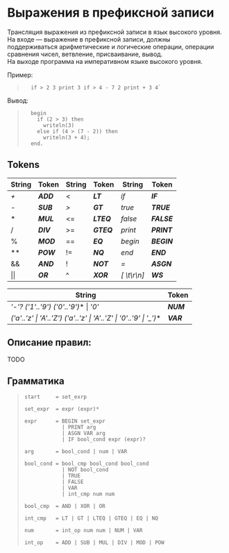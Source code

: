 # Выражения в префиксной записи

Трансляция выражения из префиксной записи в язык высокого уровня.  
На входе — выражение в префиксной записи, должны  
поддерживаться арифметические и логические операции, операции  
сравнения чисел, ветвление, присваивание, вывод.  
На выходе программа на императивном языке высокого уровня.  

Пример: 
>       if > 2 3 print 3 if > 4 - 7 2 print + 3 4` 

Вывод: 
>       begin  
>         if (2 > 3) then  
>           writeln(3)  
>         else if (4 > (7 - 2)) then  
>           writeln(3 + 4);  
>       end.  

## Tokens 

String | Token | String | Token | String | Token
--- | --- | --- | --- | --- | ---
*+*  | ***ADD***  | <  | ***LT***   | *if* | ***IF***
*-*  | ***SUB***  |*>* | ***GT***   | *true* | ***TRUE***
  *  | ***MUL***  | <= | ***LTEQ*** | *false* | ***FALSE***
/  | ***DIV***  | >= | ***GTEQ*** | *print* | ***PRINT***
%  | ***MOD***  | == | ***EQ***   | *begin* | ***BEGIN***
** | ***POW***  | != | ***NQ***   | *end* | ***END***
&& | ***AND***  | !  | ***NOT***  | *=* | ***ASGN***
&#124;&#124; | ***OR*** | ^ | ***XOR*** | *[ \t\r\n]* | ***WS***

String | Token
--- | ---
*'-'? ('1'..'9') ('0'..'9')** &#124; *'0'* | ***NUM***
*('a'..'z' &#124; 'A'..'Z') ('a'..'z' &#124; 'A'..'Z' &#124; '0'..'9' &#124; '_')** | ***VAR***

## Описание правил:

TODO

## Грамматика
>     start     = set_exrp
>
>     set_expr  = expr (expr)*
>
>     expr      = BEGIN set_expr
>                 | PRINT arg
>                 | ASGN VAR arg
>                 | IF bool_cond expr (expr)?
>
>     arg       = bool_cond | num | VAR
>
>     bool_cond = bool_cmp bool_cond bool_cond
>                 | NOT bool_cond
>                 | TRUE
>                 | FALSE
>                 | VAR
>                 | int_cmp num num
>
>     bool_cmp  = AND | XOR | OR
>
>     int_cmp   = LT | GT | LTEQ | GTEQ | EQ | NQ
>
>     num       = int_op num num | NUM | VAR
>
>     int_op    = ADD | SUB | MUL | DIV | MOD | POW 
